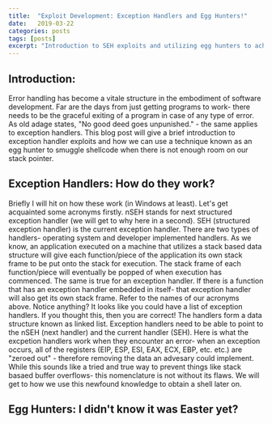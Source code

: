 ```yaml
---
title:  "Exploit Development: Exception Handlers and Egg Hunters!"
date:   2019-03-22
categories: posts
tags: [posts]
excerpt: "Introduction to SEH exploits and utilizing egg hunters to achieve code execution."
---
```

Introduction:
---
Error handling has become a vitale structure in the embodiment of software development. Far are the days from just getting programs to work- there needs to be the graceful exiting of a program in case of any type of error. As old adage states, "No good deed goes
unpunished." - the same applies to exception handlers. This blog post will give a brief introduction to exception handler exploits
and how we can use a technique known as an egg hunter to smuggle shellcode when there is not enough room on our stack pointer.

Exception Handlers: How do they work?
---
Briefly I will hit on how these work (in Windows at least). Let's get acquainted some acronyms firstly. nSEH stands for next structured exception handler (we will get to why here in a second). SEH  (structured exception handler) is the current exception handler. There are two types of handlers- operating system and developer implemented handlers. As we know, an application executed on a machine that utilizes a stack based data structure will give each function/piece of the application its own stack frame to be put onto the stack for execution. The stack frame of each function/piece will eventually be popped of when execution has commenced. The same is true for an exception handler. If there is a function that has an exception handler embedded in itself- that exception handler will also get its own stack frame. Refer to the names of our acronyms above. Notice anything? It looks like you could have a list of exception handlers. If you thought this, then you are correct! The handlers form a data structure known as linked list. Exception handlers need to be able to point to the nSEH (next handler) and the current handler (SEH). Here is what the excpetion handlers work when they encounter an error- when an exception occurs, all of the registers (EIP, ESP, ESI, EAX, ECX, EBP, etc. etc.) are "zeroed out" - therefore removing the data an advesary could implement. While this sounds like a tried and true way to prevent things like stack basaed buffer overflows- this nomenclature is not without its flaws. We will get to how we use this newfound knowledge to obtain a shell later on.

Egg Hunters: I didn't know it was Easter yet?
---
